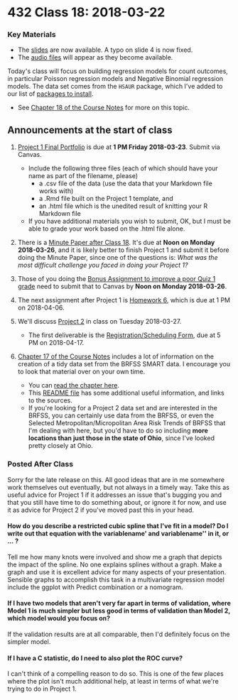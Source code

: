 # 432 Class 18: 2018-03-22

### Key Materials

- The [slides](https://github.com/THOMASELOVE/432-2018/tree/master/slides/class18) are now available. A typo on slide 4 is now fixed.
- The [audio files](https://github.com/THOMASELOVE/432-2018/tree/master/slides/class18) will appear as they become available.

Today's class will focus on building regression models for count outcomes, in particular Poisson regression models and Negative Binomial regression models. The data set comes from the `HSAUR` package, which I've added to our list of [packages to install](https://github.com/THOMASELOVE/432-2018/blob/master/data-and-code/PACKAGES.MD). 

- See [Chapter 18 of the Course Notes](https://thomaselove.github.io/432-notes/modeling-a-count-outcome-in-ohio-smart.html#where-to-read-this-chapter-1) for more on this topic.

## Announcements at the start of class

1. [Project 1 Final Portfolio](https://github.com/THOMASELOVE/432-2018/tree/master/projects/project1#the-portfolio) is due at **1 PM Friday 2018-03-23**. Submit via Canvas. 
    - Include the following three files (each of which should have your name as part of the filename, please)
        - a .csv file of the data (use the data that your Markdown file works with) 
        - a .Rmd file built on the Project 1 template, and
        - an .html file which is the unedited result of knitting your R Markdown file
    - If you have additional materials you wish to submit, OK, but I must be able to grade your work based on the .html file alone.

2. There is a [Minute Paper after Class 18](https://goo.gl/forms/qagV2F1gEguCgJr53). It's due at **Noon on Monday 2018-03-26**, and it is likely better to finish Project 1 and submit it before doing the Minute Paper, since one of the questions is: *What was the most difficult challenge you faced in doing your Project 1?*

3. Those of you doing the [Bonus Assignment to improve a poor Quiz 1 grade](https://github.com/THOMASELOVE/432-2018/tree/master/quizzes/quiz1/bonus) need to submit that to Canvas by **Noon on Monday 2018-03-26**.

4. The next assignment after Project 1 is [Homework 6](https://github.com/THOMASELOVE/432-2018/tree/master/assignments), which is due at 1 PM on 2018-04-06.

5. We'll discuss [Project 2](https://github.com/THOMASELOVE/432-2018/tree/master/projects/project2) in class on Tuesday 2018-03-27. 
    - The first deliverable is the [Registration/Scheduling Form](https://goo.gl/forms/Zfgnq5pyAAzAlmUm1), due at 5 PM on 2018-04-17.
    
6. [Chapter 17 of the Course Notes](https://thomaselove.github.io/432-notes/cleaning-the-brfss-smart-data.html) includes a lot of information on the creation of a tidy data set from the BRFSS SMART data. I encourage you to look that material over on your own time.
    - You can [read the chapter here](http://htmlpreview.github.io/?https://github.com/THOMASELOVE/432-2018/blob/master/data-and-code/SMART/smart.html).
    - This [README file](https://github.com/THOMASELOVE/432-2018/tree/master/data-and-code/SMART) has some additional useful information, and links to the sources.
    - If you're looking for a Project 2 data set and are interested in the BRFSS, you can certainly use data from the BRFSS, or even the Selected Metropolitan/Micropolitan Area Risk Trends of BRFSS that I'm dealing with here, but you'd have to do so including **more locations than just those in the state of Ohio**, since I've looked pretty closely at Ohio.

### Posted After Class

Sorry for the late release on this. All good ideas that are in me somewhere work themselves out eventually, but not always in a timely way. Take this as useful advice for Project 1 if it addresses an issue that's bugging you and that you still have time to do something about, or ignore it for now, and use it as advice for Project 2 if you've moved past this in your head.

#### How do you describe a restricted cubic spline that I've fit in a model? Do I write out that equation with the variablename' and variablename'' in it, or ... ?

Tell me how many knots were involved and show me a graph that depicts the impact of the spline. No one explains splines without a graph. Make a graph and use it is excellent advice for many aspects of your presentation. Sensible graphs to accomplish this task in a multivariate regression model include the ggplot with Predict combination or a nomogram.

#### If I have two models that aren't very far apart in terms of validation, where Model 1 is much simpler but less good in terms of validation than Model 2, which model would you focus on?

If the validation results are at all comparable, then I'd definitely focus on the simpler model.

#### If I have a C statistic, do I need to also plot the ROC curve?

I can't think of a compelling reason to do so. This is one of the few places where the plot isn't much additional help, at least in terms of what we're trying to do in Project 1.

 
